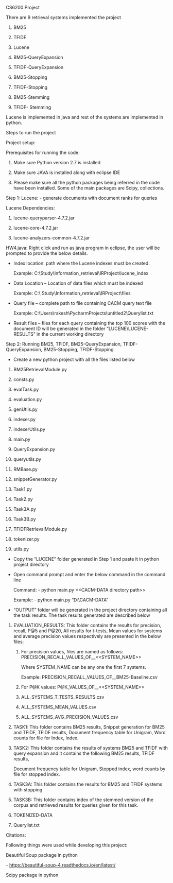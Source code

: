 CS6200 Project

There are 9 retrieval systems implemented the project

1.  BM25

2.  TFIDF

3.  Lucene

4.  BM25-QueryExpansion

5.  TFIDF-QueryExpansion

6.  BM25-Stopping

7.  TFIDF-Stopping

8.  BM25-Stemming

9.  TFIDF- Stemming

Lucene is implemented in java and rest of the systems are implemented in python.

Steps to run the project

Project setup:

Prerequisites for running the code:

1.  Make sure Python version 2.7 is installed

2.  Make sure JAVA is installed along with eclipse IDE

3.  Please make sure all the python packages being referred in the code have
    been installed. Some of the main packages are Scipy, collections.

Step 1: Lucene: - generate documents with document ranks for queries

Lucene Dependencies:

1.  lucene-queryparser-4.7.2.jar

2.  lucene-core-4.7.2.jar

3.  lucene-analyzers-common-4.7.2.jar

HW4.java: Right click and run as java program in eclipse, the user will be
prompted to provide the below details.

-   Index location: path where the Lucene indexes must be created.

    Example: C:\\Study\\Information_retrieval\\IRProject\\lucene_index

-   Data Location – Location of data files which must be indexed

    Example: C:\\ Study\\Information_retrieval\\IRProject\\files

-   Query file – complete path to file containing CACM query text file

    Example: C:\\Users\\rakesh\\PycharmProjects\\untitled2\\Querylist.txt

-   Result files – files for each query containing the top 100 scores with the
    document ID will be generated in the folder “LUCENE\\LUCENE-RESULTS” in the
    current working directory

Step 2: Running BM25, TFIDF, BM25-QueryExpansion, TFIDF-QueryExpansion,
BM25-Stopping, TFIDF-Stopping

-   Create a new python project with all the files listed below

1.  BM25RetrievalModule.py

2.  consts.py

3.  evalTask.py

4.  evaluation.py

5.  genUtils.py

6.  indexer.py

7.  indexerUtils.py

8.  main.py

9.  QueryExpansion.py

10. queryutils.py

11. RMBase.py

12. snippetGenerator.py

13. Task1.py

14. Task2.py

15. Task3A.py

16. Task3B.py

17. TFIDFRetrievalModule.py

18. tokenizer.py

19. utils.py

-   Copy the “LUCENE” folder generated in Step 1 and paste it in python project
    directory

-   Open command prompt and enter the below command in the command line

    Command: - python main.py \<\<CACM-DATA directory path\>\>

    Example: - python main.py “D:\\CACM-DATA”

-   “OUTPUT” folder will be generated in the project directory containing all
    the task results. The task results generated are described below

1.  EVALUATION_RESULTS: This folder contains the results for precision, recall,
    P\@5 and P\@20, All results for t-tests, Mean values for systems and average
    precision values respectively are presented in the below files:

    1.  For precision values, files are named as follows:
        PRECISION_RECALL_VALUES_OF__\<\<SYSTEM_NAME\>\>

        Where SYSTEM_NAME can be any one the first 7 systems.

        Example: PRECISION_RECALL_VALUES_OF__BM25-Baseline.csv

    2.  For P\@K values: P\@K_VALUES_OF__\<\<SYSTEM_NAME\>\>

    3.  ALL_SYSTEMS_T_TESTS_RESULTS.csv

    4.  ALL_SYSTEMS_MEAN_VALUES.csv

    5.  ALL_SYSTEMS_AVG_PRECISION_VALUES.csv

2.  TASK1: This folder contains BM25 results, Snippet generation for BM25 and
    TFIDF, TFIDF results, Document frequency table for Unigram, Word counts for
    file for Index, Index.

3.  TASK2: This folder contains the results of systems BM25 and TFIDF with query
    expansion and it contains the following BM25 results, TFIDF results,

    Document frequency table for Unigram, Stopped index, word counts by file for
    stopped index.

4.  TASK3A: This folder contains the results for BM25 and TFIDF systems with
    stopping

5.  TASK3B: This folder contains index of the stemmed version of the corpus and
    retrieved results for queries given for this task.

6.  TOKENIZED-DATA

7.  Querylist.txt

Citations:

Following things were used while developing this project:

Beautiful Soup package in python

\- https://beautiful-soup-4.readthedocs.io/en/latest/

Scipy package in python
